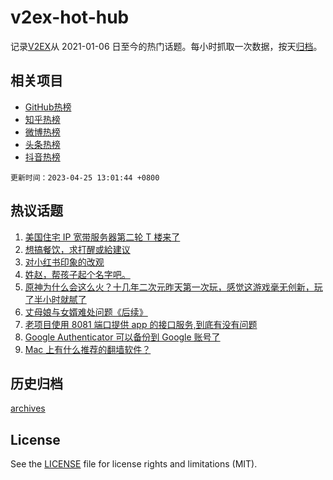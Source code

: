 # v2ex-hot-hub

 记录[V2EX](https://www.v2ex.com/)从 2021-01-06 日至今的热门话题。每小时抓取一次数据，按天[归档](archives)。
 
 ## 相关项目

- [GitHub热榜](https://github.com/it985/github-hot-hub)
- [知乎热榜](https://github.com/it985/zhihu-hot-hub)
- [微博热榜](https://github.com/it985/weibo-hot-hub)
- [头条热榜](https://github.com/it985/toutiao-hot-hub)
- [抖音热榜](https://github.com/it985/douyin-hot-hub)


 `更新时间：2023-04-25 13:01:44 +0800`

## 热议话题

1. [美国住宅 IP 宽带服务器第二轮 T 楼来了](https://www.v2ex.com/t/935151)
1. [想搞餐饮，求打醒或給建议](https://www.v2ex.com/t/935237)
1. [对小红书印象的改观](https://www.v2ex.com/t/935043)
1. [姓赵，帮孩子起个名字吧。](https://www.v2ex.com/t/935271)
1. [原神为什么会这么火？十几年二次元昨天第一次玩，感觉这游戏毫无创新，玩了半小时就腻了](https://www.v2ex.com/t/935202)
1. [丈母娘与女婿难处问题《后续》](https://www.v2ex.com/t/935067)
1. [老项目使用 8081 端口提供 app 的接口服务,到底有没有问题](https://www.v2ex.com/t/935265)
1. [Google Authenticator 可以备份到 Google 账号了](https://www.v2ex.com/t/935204)
1. [Mac 上有什么推荐的翻墙软件？](https://www.v2ex.com/t/935180)

## 历史归档

[archives](archives)

## License

See the [LICENSE](LICENSE) file for license rights and limitations (MIT).
